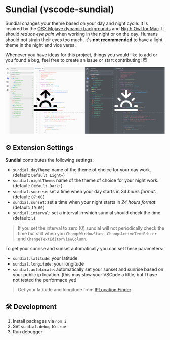 # Sundial (vscode-sundial)

Sundial changes your theme based on your day and night cycle. It is inspired by the [OSX Mojave dynamic backgrounds](https://www.apple.com/de/macos/mojave/) and [Nigth Owl for Mac](https://nightowl.kramser.xyz/). It should _reduce eye pain_ when working in the night or on the day. Humans should not strain their eyes too much, it's **not recommended** to have a light theme in the night and vice versa.

Whenever you have ideas for this project, things you would like to add or you found a bug, feel free to create an issue or start contributing! 😇

![VSCode Sundial](images/banner.jpg)

## ⚙️ Extension Settings

**Sundial** contributes the following settings:

* `sundial.dayTheme`: name of the theme of choice for your day work. (default: `Default Light+`)
* `sundial.nightTheme`: name of the theme of choice for your night work. (default: `Default Dark+`)
* `sundial.sunrise`: set a time when your day starts in _24 hours format_. (default: `07:00`)
* `sundial.sunset`: set a time when your night starts in _24 hours format_. (default: `19:00`)
* `sundial.interval`: set a interval in which sundial should check the time. (default: `5`)

> If you set the interval to zero (0) sundial will not periodically check the time but still
> when you `ChangeWindowState`, `ChangeActiveTextEditor` and `ChangeTextEditorViewColumn`.

To get your sunrise and sunset automatically you can set these parameters:

* `sundial.latitude`: your latitude
* `sundial.longitude`: your longitude
* `sundial.autoLocale`: automatically set your sunset and sunrise based on your public ip location. (this may slow your VSCode a little, but I have not tested the performace yet)

> Get your latitude and longitude from [IPLocation Finder](https://www.iplocation.net/).

## 🛠 Development

1. Install packages via `npm i`
2. Set `sundial.debug` to `true`
3. Run debugger